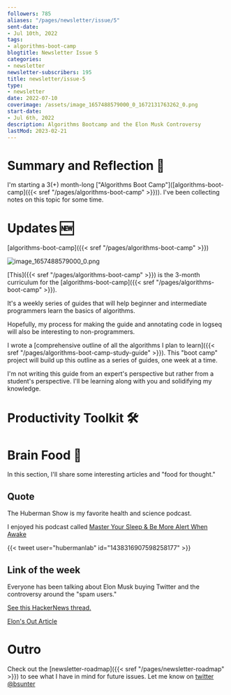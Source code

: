 ```yaml
---
followers: 785
aliases: "/pages/newsletter/issue/5"
sent-date:
- Jul 10th, 2022
tags:
- algorithms-boot-camp
blogtitle: Newsletter Issue 5
categories:
- newsletter
newsletter-subscribers: 195
title: newsletter/issue-5
type:
- newsletter
date: 2022-07-10
coverimage: /assets/image_1657488579000_0_1672131763262_0.png
start-date:
- Jul 6th, 2022
description: Algorithms Bootcamp and the Elon Musk Controversy
lastMod: 2023-02-21
---
```

# Summary and Reflection 🤔

I'm starting a 3(+) month-long ["Algorithms Boot Camp"]([algorithms-boot-camp]({{< sref "/pages/algorithms-boot-camp" >}})). I've been collecting notes on this topic for some time.

# Updates 🆕

[algorithms-boot-camp]({{< sref "/pages/algorithms-boot-camp" >}})

![image_1657488579000_0.png](/assets/image_1657488579000_0_1672131763262_0.png)

[This]({{< sref "/pages/algorithms-boot-camp" >}}) is the 3-month curriculum for the [algorithms-boot-camp]({{< sref "/pages/algorithms-boot-camp" >}}).

It's a weekly series of guides that will help beginner and intermediate programmers learn the basics of algorithms.

Hopefully, my process for making the guide and annotating code in logseq will also be interesting to non-programmers.

I wrote a [comprehensive outline of all the algorithms I plan to learn]({{< sref "/pages/algorithms-boot-camp-study-guide" >}}). This "boot camp" project will build up this outline as a series of guides, one week at a time.

I'm not writing this guide from an expert's perspective but rather from a student's perspective. I'll be learning along with you and solidifying my knowledge.

# Productivity Toolkit 🛠️

# Brain Food 🧠

In this section, I'll share some interesting articles and "food for thought."

## Quote

The Huberman Show is my favorite health and science podcast.

I enjoyed his podcast called [Master Your Sleep & Be More Alert When Awake](https://hubermanlab.com/master-your-sleep-and-be-more-alert-when-awake/)

{{< tweet user="hubermanlab" id="1438316907598258177" >}}

## Link of the week

Everyone has been talking about Elon Musk buying Twitter and the controversy around the "spam users."

[See this HackerNews thread.](https://news.ycombinator.com/item?id=32027341)

[Elon's Out Article](https://www.bloomberg.com/opinion/articles/2022-07-09/elon-s-out)

# Outro

Check out the [newsletter-roadmap]({{< sref "/pages/newsletter-roadmap" >}}) to see what I have in mind for future issues. Let me know on [twitter @bsunter](https://twitter.com)
